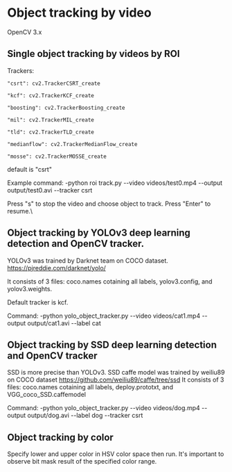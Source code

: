 # Object tracking by video

OpenCV 3.x 

## Single object tracking by videos by ROI

Trackers: 

    "csrt": cv2.TrackerCSRT_create
    
    "kcf": cv2.TrackerKCF_create
    
    "boosting": cv2.TrackerBoosting_create
    
    "mil": cv2.TrackerMIL_create
    
    "tld": cv2.TrackerTLD_create
    
    "medianflow": cv2.TrackerMedianFlow_create
    
    "mosse": cv2.TrackerMOSSE_create

default is "csrt"

Example command: -python roi track.py --video videos/test0.mp4 --output output/test0.avi --tracker csrt

Press "s" to stop the video and choose object to track.
Press "Enter" to resume.\


## Object tracking by YOLOv3 deep learning detection and OpenCV tracker.

YOLOv3 was trained by Darknet team on COCO dataset. https://pjreddie.com/darknet/yolo/

It consists of 3 files: coco.names cotaining all labels, yolov3.config, and yolov3.weights.

Default tracker is kcf.

Command: -python yolo_object_tracker.py --video videos/cat1.mp4 --output output/cat1.avi --label cat 

## Object tracking by SSD deep learning detection and OpenCV tracker

SSD is more precise than YOLOv3.
SSD caffe model was trained by weiliu89 on COCO dataset https://github.com/weiliu89/caffe/tree/ssd
It consists of 3 files: coco.names cotaining all labels, deploy.prototxt, and VGG_coco_SSD.caffemodel

Command: -python yolo_object_tracker.py --video videos/dog.mp4 --output output/dog.avi --label dog --tracker csrt 

## Object tracking by color 

Specify lower and upper color in HSV color space then run. It's important to observe bit mask result of the specified color range. 





